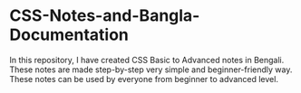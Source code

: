 # CSS-Notes-and-Bangla-Documentation
In this repository, I have created CSS Basic to Advanced notes in Bengali. These notes are made step-by-step very simple and beginner-friendly way. These notes can be used by everyone from beginner to advanced level.
